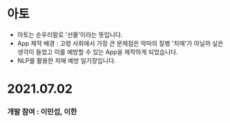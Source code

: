 # 아토

- 아토는 순우리말로 '선물'이라는 뜻입니다.
- App 제작 배경 : 고령 사회에서 가장 큰 문제점은 악마의 질병 '치매'가 아닐까 싶은 생각이 들었고 이를 예방할 수 있는 App을 제작하게 되었습니다.
- NLP를 활용한 치매 예방 일기장입니다.

# 2021.07.02 

### 개발 참여 : 이민섭, 이한
